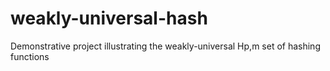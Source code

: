 weakly-universal-hash
=====================

Demonstrative project illustrating the weakly-universal Hp,m set of hashing functions
